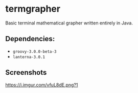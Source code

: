 # termgrapher
Basic terminal mathematical grapher written entirely in Java. 

## Dependencies: 
* ```groovy-3.0.0-beta-3```
* ```lanterna-3.0.1```

## Screenshots
https://i.imgur.com/vfuL8dE.png?1
